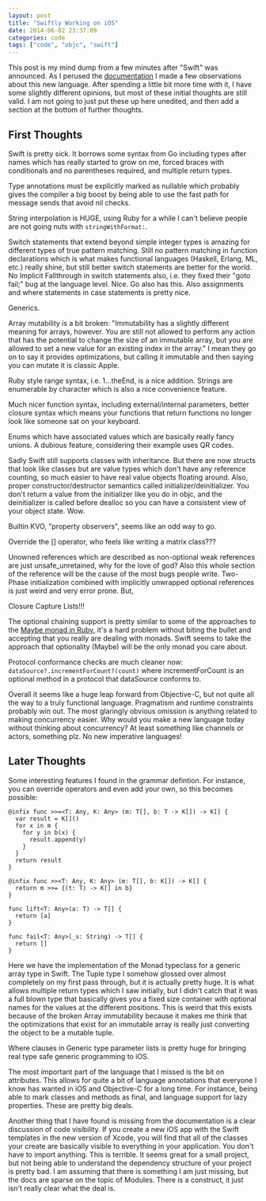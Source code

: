 ```yaml
---
layout: post
title: "Swiftly Working on iOS"
date: 2014-06-02 23:37:09
categories: code
tags: ["code", "objc", "swift"]
---
```


This post is my mind dump from a few minutes after "Swift" was announced. As I perused the [documentation][swift-docs]
I made a few observations about this new language. After spending a little bit more time with it, I have some
slightly different opinions, but most of these initial thoughts are still valid. I am not going to just put
these up here unedited, and then add a section at the bottom of further thoughts.

## First Thoughts

Swift is pretty sick. It borrows some syntax from Go including types after names which has really started
to grow on me, forced braces with conditionals and no parentheses required, and multiple return types.

Type annotations must be explicitly marked as nullable which probably gives the compiler
a big boost by being able to use the fast path for message sends that avoid nil checks.

String interpolation is HUGE, using Ruby for a while I can't believe people are not going
nuts with `stringWithFormat:`.

Switch statements that extend beyond simple integer types is amazing for different types of true
pattern matching. Still no pattern matching in function declarations which is what makes functional
languages (Haskell, Erlang, ML, etc.) really shine, but still better switch statements are better for
the world. No Implicit Fallthrough in switch statements also, i.e. they fixed their "goto fail;" bug
at the language level. Nice. Go also has this. Also assignments and where statements in case
statements is pretty nice.

Generics.

Array mutability is a bit broken: "Immutability has a slightly different meaning for arrays, however.
You are still not allowed to perform any action that has the potential to change the size of an immutable
array, but you are allowed to set a new value for an existing index in the array." I mean they go on to
say it provides optimizations, but calling it immutable and then saying you can mutate it is classic Apple.

Ruby style range syntax, i.e. 1...theEnd, is a nice addition. Strings are enumerable by character
which is also a nice convenience feature.

Much nicer function syntax, including external/internal parameters, better closure syntax which
means your functions that return functions no longer look like someone sat on your keyboard.

Enums which have associated values which are basically really fancy unions. A dubious feature,
considering their example uses QR codes.

Sadly Swift still supports classes with inheritance. But there are now structs that look like classes
but are value types which don't have any reference counting, so much easier to have real value objects
floating around. Also, proper constructor/destructor semantics called initializer/deinitializer. You
don't return a value from the initializer like you do in objc, and the deinitializer is called before
dealloc so you can have a consistent view of your object state. Wow.

Builtin KVO, "property observers", seems like an odd way to go.

Override the [] operator, who feels like writing a matrix class???

Unowned references which are described as non-optional weak references are just unsafe_unretained, why
for the love of god? Also this whole section of the reference will be the cause of the most bugs people
write. Two-Phase initialization combined with implicitly unwrapped optional references is just weird and
very error prone. But,

Closure Capture Lists!!!

The optional chaining support is pretty similar to some of the approaches to the [Maybe monad
in Ruby][ruby-maybe], it's a hard problem without biting the bullet and accepting that you really
are dealing with monads. Swift seems to take the approach that optionality (Maybe) will be the only
monad you care about.

Protocol conformance checks are much cleaner now: `dataSource?.incrementForCount?(count)` where
incrementForCount is an optional method in a protocol that dataSource conforms to.

Overall it seems like a huge leap forward from Objective-C, but not quite all the way to a truly
functional language. Pragmatism and runtime constraints probably win out. The most glaringly obvious
omission is anything related to making concurrency easier. Why would you make a new language today
without thinking about concurrency? At least something like channels or actors, something plz.
No new imperative languages!

## Later Thoughts

Some interesting features I found in the grammar defintion. For instance, you can override
operators and even add your own, so this becomes possible:

```objc
@infix func >>=<T: Any, K: Any> (m: T[], b: T -> K[]) -> K[] {
  var result = K[]()
  for x in m {
    for y in b(x) {
      result.append(y)
    }
  }
  return result
}

@infix func >><T: Any, K: Any> (m: T[], b: K[]) -> K[] {
  return m >>= {(t: T) -> K[] in b}
}

func lift<T: Any>(a: T) -> T[] {
  return [a]
}

func fail<T: Any>(_s: String) -> T[] {
  return []
}
```

Here we have the implementation of the Monad typeclass for a generic array type in Swift.
The Tuple type I somehow glossed over almost completely on my first pass through, but it
is actually pretty huge. It is what allows multiple return types which I saw initially,
but I didn't catch that it was a full blown type that basically gives you a fixed size
container with optional names for the values at the different positions. This is weird
that this exists because of the broken Array immutability because it makes me think that
the optimizations that exist for an immutable array is really just converting the object
to be a mutable tuple.

Where clauses in Generic type parameter lists is pretty huge for bringing real type
safe generic programming to iOS.

The most important part of the language that I missed is the bit on attributes.
This allows for quite a bit of language annotations that everyone I know has wanted
in iOS and Objective-C for a long time. For instance, being able to mark classes and
methods as final, and language support for lazy properties. These are pretty big deals.

Another thing that I have found is missing from the documentation is a clear discussion
of code visibility. If you create a new iOS app with the Swift templates in the new
version of Xcode, you will find that all of the classes your create are basically visible to everything in
your application. You don't have to import anything. This is terrible. It seems great
for a small project, but not being able to understand the dependency structure of
your project is pretty bad. I am assuming that there is something I am just missing,
but the docs are sparse on the topic of Modules. There is a construct, it just isn't
really clear what the deal is.

[swift-docs]:    https://itunes.apple.com/us/book/swift-programming-language/id881256329?mt=11
[ruby-maybe]:    https://github.com/bhb/maybe
